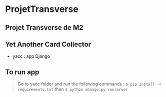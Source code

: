 # ProjetTransverse
## Projet Transverse de M2

## Yet Another Card Collector

- yacc : app Django 

## To run app
> Go to yacc folder and run the following commands : `$ pip install -r requirements.txt` then `$ python manage.py runserver`